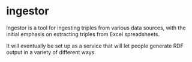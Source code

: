 # ingestor
Ingestor is a tool for ingesting triples from various data sources, with the initial emphasis on extracting triples from Excel spreadsheets.

It will eventually be set up as a service that will let people generate RDF output in a variety of different ways.

 

